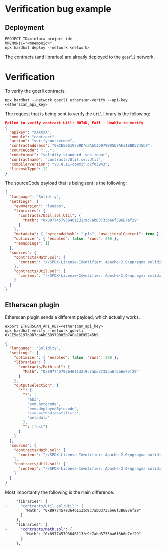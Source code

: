 # Verification bug example

## Deployment

```shell
PROJECT_ID=<infura project id>
MNEMONIC="<mnemonic>"
npx hardhat deploy --network <network>
```

The contracts (and libraries) are already deployed to the `goerli` network.

# Verification

To verify the goerli contracts:

```shell
npx hardhat --network goerli etherscan-verify --api-key <etherscan_api_key>
```

The request that is being sent to verify the `Util` library is the following:

```json
Failed to verify contract Util: NOTOK, Fail - Unable to verify
{
  "apikey": "XXXXXX",
  "module": "contract",
  "action": "verifysourcecode",
  "contractaddress": "0xCE5e6197b9D7caAbC3D979B85b7AFa18BD5245b9",
  "sourceCode": "...",
  "codeformat": "solidity-standard-json-input",
  "contractname": "contracts/Util.sol:Util",
  "compilerversion": "v0.8.11+commit.d7f03943",
  "licenseType": 12
}
```

The sourceCode payload that is being sent is the following:

```json
{
  "language": "Solidity",
  "settings": {
    "evmVersion": "london",
    "libraries": {
      "contracts/Util.sol:Util": {
        "Math": "0x8977457936461132c9c7abD3735bA6f3B6E7ef29"
      }
    },
    "metadata": { "bytecodeHash": "ipfs", "useLiteralContent": true },
    "optimizer": { "enabled": false, "runs": 200 },
    "remappings": []
  },
  "sources": {
    "contracts/Math.sol": {
      "content": "//SPDX-License-Identifier: Apache-2.0\npragma solidity ^0.8.0;\n\nlibrary Math {\n    function isEven(uint256 n) public pure returns (bool) {\n        return n % 2 == 0;\n    }\n}\n"
    },
    "contracts/Util.sol": {
      "content": "//SPDX-License-Identifier: Apache-2.0\npragma solidity ^0.8.0;\n\nimport \"./Math.sol\";\n\nlibrary Util {\n    using Math for uint256;\n\n    function isOdd(uint256 n) public pure returns (bool) {\n        return !Math.isEven(n);\n    }\n}\n"
    }
  }
}
```

## Etherscan plugin

Etherscan plugin sends a different payload, which actually works.

```shell
export ETHERSCAN_API_KEY=<etherscan_api_key>
npx hardhat verify --network goerli 0xCE5e6197b9D7caAbC3D979B85b7AFa18BD5245b9
```

```json
{
  "language": "Solidity",
  "settings": {
    "optimizer": { "enabled": false, "runs": 200 },
    "libraries": {
      "contracts/Math.sol": {
        "Math": "0x8977457936461132c9c7abd3735ba6f3b6e7ef29"
      }
    },
    "outputSelection": {
      "*": {
        "*": [
          "abi",
          "evm.bytecode",
          "evm.deployedBytecode",
          "evm.methodIdentifiers",
          "metadata"
        ],
        "": ["ast"]
      }
    }
  },
  "sources": {
    "contracts/Math.sol": {
      "content": "//SPDX-License-Identifier: Apache-2.0\npragma solidity ^0.8.0;\n\nlibrary Math {\n    function isEven(uint256 n) public pure returns (bool) {\n        return n % 2 == 0;\n    }\n}\n"
    },
    "contracts/Util.sol": {
      "content": "//SPDX-License-Identifier: Apache-2.0\npragma solidity ^0.8.0;\n\nimport \"./Math.sol\";\n\nlibrary Util {\n    using Math for uint256;\n\n    function isOdd(uint256 n) public pure returns (bool) {\n        return !Math.isEven(n);\n    }\n}\n"
    }
  }
}
```

Most importantly the following is the main difference:

```diff
     "libraries": {
-      "contracts/Util.sol:Util": {
         "Math": "0x8977457936461132c9c7abD3735bA6f3B6E7ef29"
       }
     },
     "libraries": {
+      "contracts/Math.sol": {
         "Math": "0x8977457936461132c9c7abd3735ba6f3b6e7ef29"
       }
     },
```
